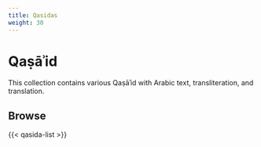 ```yaml
---
title: Qasidas
weight: 30
---
```


# Qaṣāʾid

This collection contains various Qaṣāʾid with Arabic text, transliteration, and translation.

## Browse

{{< qasida-list >}}
